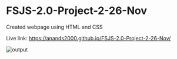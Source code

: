 # FSJS-2.0-Project-2-26-Nov

Created webpage using HTML and CSS

Live link: https://anands2000.github.io/FSJS-2.0-Project-2-26-Nov/

![output](https://user-images.githubusercontent.com/49140303/213902686-25500f4a-a7e1-42b1-ba6b-37c525e33900.png)
